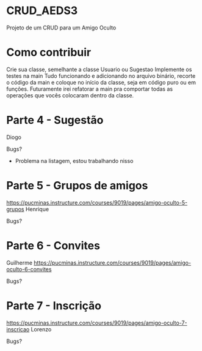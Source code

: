 # CRUD_AEDS3
Projeto de um CRUD para um Amigo Oculto

# Como contribuir
Crie sua classe, semelhante a classe Usuario ou Sugestao
Implemente os testes na main
Tudo funcionando e adicionando no arquivo binário, recorte o código da main e coloque no início da classe, seja em código puro ou em funções.
Futuramente irei refatorar a main pra comportar todas as operações que vocês colocaram dentro da classe. 


# Parte 4 - Sugestão
Diogo

Bugs?
* Problema na listagem, estou trabalhando nisso

# Parte 5 - Grupos de amigos
https://pucminas.instructure.com/courses/9019/pages/amigo-oculto-5-grupos
Henrique

Bugs? 

# Parte 6 - Convites
Guilherme
https://pucminas.instructure.com/courses/9019/pages/amigo-oculto-6-convites

Bugs? 

# Parte 7 - Inscrição

https://pucminas.instructure.com/courses/9019/pages/amigo-oculto-7-inscricao
Lorenzo

Bugs?
